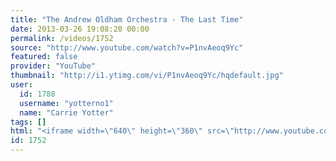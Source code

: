 ```yaml
---
title: "The Andrew Oldham Orchestra - The Last Time"
date: 2013-03-26 19:08:20 00:00
permalink: /videos/1752
source: "http://www.youtube.com/watch?v=P1nvAeoq9Yc"
featured: false
provider: "YouTube"
thumbnail: "http://i1.ytimg.com/vi/P1nvAeoq9Yc/hqdefault.jpg"
user:
  id: 1788
  username: "yotterno1"
  name: "Carrie Yotter"
tags: []
html: "<iframe width=\"640\" height=\"360\" src=\"http://www.youtube.com/embed/P1nvAeoq9Yc?wmode=transparent&feature=oembed\" frameborder=\"0\" allowfullscreen></iframe>"
id: 1752
---
```


